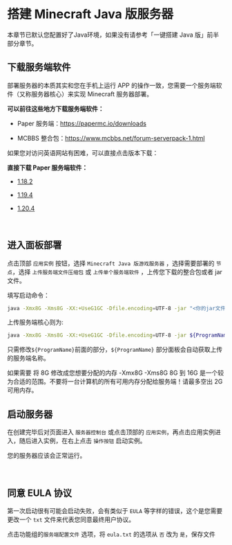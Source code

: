 # 搭建 Minecraft Java 版服务器

<tip>
本章节已默认您配置好了Java环境，如果没有请参考「一键搭建 Java 版」前半部分章节。
</tip>

## 下载服务端软件

部署服务器的本质其实和您在手机上运行 APP 的操作一致，您需要一个服务端软件（又称服务器核心）来实现 Minecraft 服务器部署。

**可以前往这些地方下载服务端软件：**

- Paper 服务端：https://papermc.io/downloads

- MCBBS 整合包：https://www.mcbbs.net/forum-serverpack-1.html

如果您对访问英语网站有困难，可以直接点击版本下载：

**直接下载 Paper 服务端软件：**

- [1.18.2](https://api.papermc.io/v2/projects/paper/versions/1.18.2/builds/388/downloads/paper-1.18.2-388.jar)

- [1.19.4](https://api.papermc.io/v2/projects/paper/versions/1.19.4/builds/524/downloads/paper-1.19.4-524.jar)

- [1.20.4](https://api.papermc.io/v2/projects/paper/versions/1.20.4/builds/389/downloads/paper-1.20.4-389.jar)

<br />

## 进入面板部署

点击顶部 `应用实例` 按钮，选择 `Minecraft Java 版游戏服务器` ，选择需要部署的 `节点`，选择 `上传服务端文件压缩包` 或 `上传单个服务端软件` ，上传您下载的整合包或者 jar 文件。

填写启动命令：

```bash
java -Xmx8G -Xms8G -XX:+UseG1GC -Dfile.encoding=UTF-8 -jar "<你的jar文件名，例如：paper-1.19.4-516.jar>"
```

上传服务端核心则为:

```bash
java -Xmx8G -Xms8G -XX:+UseG1GC -Dfile.encoding=UTF-8 -jar ${ProgramName}
```

只需修改`${ProgramName}`前面的部分，`${ProgramName}` 部分面板会自动获取上传的服务端名称。

<tip>
如果需要 将 8G 修改成您想要分配的内存 -Xmx8G -Xms8G 8G 到 16G 是一个较为合适的范围。不要将一台计算机的所有可用内存分配给服务端！请最多空出 2G 可用内存。
</tip>

<br />

## 启动服务器

在创建完毕后对页面进入 `服务器控制台` 或点击顶部的 `应用实例`，再点击应用实例进入，随后进入实例，在右上点击 `操作按钮` 启动实例。

您的服务器应该会正常运行。

<br />

## 同意 EULA 协议

第一次启动很有可能会启动失败，会有类似于 `EULA` 等字样的错误，这个是您需要更改一个 `txt` 文件来代表您同意最终用户协议。

点击功能组的`服务端配置文件` 选项，将 `eula.txt` 的选项从 `否` 改为 `是`，保存文件
